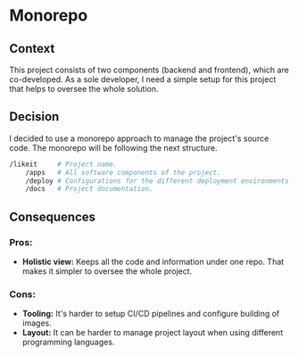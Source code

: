# Monorepo

## Context

This project consists of two components (backend and frontend), which are
co-developed. As a sole developer, I need a simple setup for this project
that helps to oversee the whole solution.

## Decision
I decided to use a monorepo approach to manage the project's source code.
The monorepo will be following the next structure.

```sh
/likeit     # Project name.
    /apps   # All software components of the project.
    /deploy # Configurations for the different deployment environments (AWS, GCP).
    /docs   # Project documentation.
```

## Consequences

### Pros:

- **Holistic view:** Keeps all the code and information under one repo.
That makes it simpler to oversee the whole project.

### Cons:

- **Tooling:** It's harder to setup CI/CD pipelines and configure building of images.
- **Layout:** It can be harder to manage project layout
when using different programming languages.